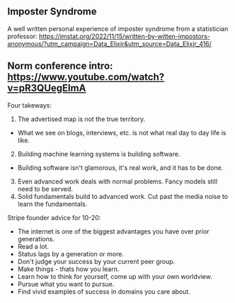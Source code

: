 ## Imposter Syndrome

A well written personal experience of imposter syndrome from a statistician professor:
https://imstat.org/2022/11/15/written-by-witten-impostors-anonymous/?utm_campaign=Data_Elixir&utm_source=Data_Elixir_416/



## Norm conference intro: https://www.youtube.com/watch?v=pR3QUegElmA

Four takeways:

1. The advertised map is not the true territory. 
- What we see on blogs, interviews, etc. is not what real day to day life is like.
2. Building machine learning systems is building software.
- Building software isn't glamorous, it's real work, and it has to be done.
3. Even advanced work deals with normal problems. Fancy models still need to be served.
4. Solid fundamentals build to advanced work. Cut past the media noise to learn the fundamentals.


Stripe founder advice for 10-20:

- The internet is one of the biggest advantages you have over prior generations. 
- Read a lot.
- Status lags by a generation or more.
- Don't judge your success by your current peer group.
- Make things - thats how you learn.
- Learn how to think for yourself, come up with your own worldview.
- Pursue what you want to pursue.
- Find vivid examples of success in domains you care about.

